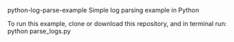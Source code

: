 python-log-parse-example
Simple log parsing example in Python

To run this example, clone or download this repository, and in terminal run: python parse_logs.py
